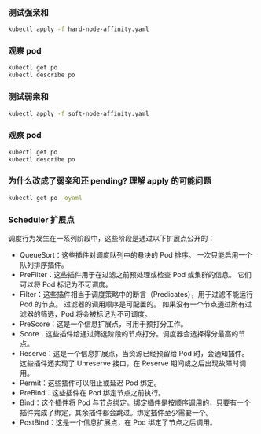 ### 测试强亲和

```sh
kubectl apply -f hard-node-affinity.yaml
```

### 观察 pod

```sh
kubectl get po
kubectl describe po
```

### 测试弱亲和

```sh
kubectl apply -f soft-node-affinity.yaml
```

### 观察 pod

```sh
kubectl get po
kubectl describe po
```

### 为什么改成了弱亲和还 pending? 理解 apply 的可能问题

```sh
kubectl get po -oyaml
```

### Scheduler 扩展点

调度行为发生在一系列阶段中，这些阶段是通过以下扩展点公开的：

- QueueSort：这些插件对调度队列中的悬决的 Pod 排序。 一次只能启用一个队列排序插件。
- PreFilter：这些插件用于在过滤之前预处理或检查 Pod 或集群的信息。 它们可以将 Pod 标记为不可调度。
- Filter：这些插件相当于调度策略中的断言（Predicates），用于过滤不能运行 Pod 的节点。 过滤器的调用顺序是可配置的。 如果没有一个节点通过所有过滤器的筛选，Pod 将会被标记为不可调度。
- PreScore：这是一个信息扩展点，可用于预打分工作。
- Score：这些插件给通过筛选阶段的节点打分。调度器会选择得分最高的节点。
- Reserve：这是一个信息扩展点，当资源已经预留给 Pod 时，会通知插件。 这些插件还实现了 Unreserve 接口，在 Reserve 期间或之后出现故障时调用。
- Permit：这些插件可以阻止或延迟 Pod 绑定。
- PreBind：这些插件在 Pod 绑定节点之前执行。
- Bind：这个插件将 Pod 与节点绑定。绑定插件是按顺序调用的，只要有一个插件完成了绑定，其余插件都会跳过。绑定插件至少需要一个。
- PostBind：这是一个信息扩展点，在 Pod 绑定了节点之后调用。